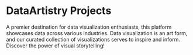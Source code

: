# DataArtistry Projects
A premier destination for data visualization enthusiasts, this platform showcases data across various industries. Data visualization is an art form, and our curated collection of visualizations serves to inspire and inform. Discover the power of visual storytelling!
